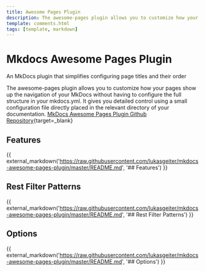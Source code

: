```yaml
---
title: Awesome Pages Plugin
description: The awesome-pages plugin allows you to customize how your pages show up the navigation of your MkDocs without having to configure the full structure in your mkdocs.yml.
template: comments.html
tags: [template, markdown]
---
```


# Mkdocs Awesome Pages Plugin

An MkDocs plugin that simplifies configuring page titles and their order

The awesome-pages plugin allows you to customize how your pages show up the navigation of your MkDocs without having to configure the full structure in your mkdocs.yml. It gives you detailed control using a small configuration file directly placed in the relevant directory of your documentation. [MkDocs Awesome Pages Plugin Github Repository][awesome-pages-url]{target=\_blank}

## Features

{{ external_markdown('https://raw.githubusercontent.com/lukasgeiter/mkdocs-awesome-pages-plugin/master/README.md', '## Features') }}

## Rest Filter Patterns

{{ external_markdown('https://raw.githubusercontent.com/lukasgeiter/mkdocs-awesome-pages-plugin/master/README.md', '## Rest Filter Patterns') }}

## Options

{{ external_markdown('https://raw.githubusercontent.com/lukasgeiter/mkdocs-awesome-pages-plugin/master/README.md', '## Options') }}

<!-- appendices -->

[awesome-pages-url]: https://github.com/lukasgeiter/mkdocs-awesome-pages-plugin 'MkDocs Awesome Pages Plugin Github Repository'
[3os-url]: https://3os.org/
[3os-url]: https://3os.org/
[image-url]: /assets/images/markdown-cheatsheet/minion.png 'Title of the image'

<!-- end appendices -->

